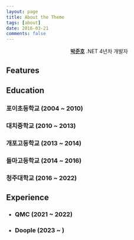 ```yaml
---
layout: page
title: About the Theme
tags: [about]
date: 2016-03-21
comments: false
---
```

    
<center><a href="http://joonho-park.github.io/"><b>박준호</b></a> .NET 4년차 개발자</center>

## Features

## Education
### 포이초등학교 (2004 ~ 2010)
### 대치중학교 (2010 ~ 2013)
### 개포고등학교 (2013 ~ 2014)
### 돌마고등학교 (2014 ~ 2016)
### 청주대학교 (2016 ~ 2022)

## Experience

 - ### QMC (2021 ~ 2022)

 - ### Doople (2023 ~ )